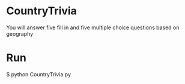 # CountryTrivia

You will answer five fill in and five multiple choice questions based on geography

# Run

$ python CountryTrivia.py


